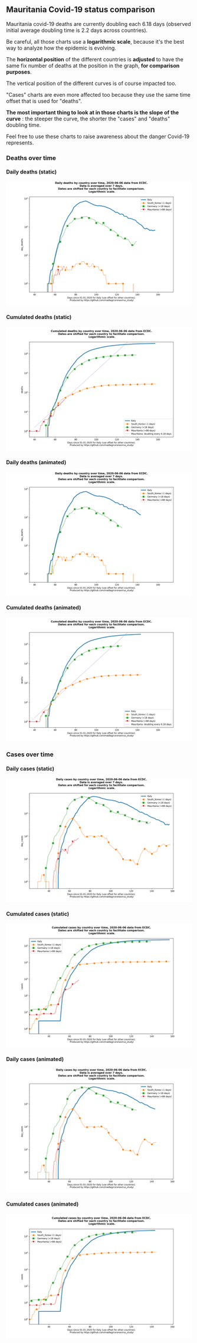 ## Mauritania Covid-19 status comparison 

Mauritania covid-19 deaths are currently doubling each 6.18 days (observed initial average doubling time is 2.2 days across countries).



Be careful, all those charts use a **logarithmic scale**, because it's the best way to analyze how the epidemic is evolving.
 
The **horizontal position** of the different countries is **adjusted** to have the same fix number of deaths at the position in the graph, **for comparison purposes**.

The vertical position of the different curves is of course impacted too.

"Cases" charts are even more affected too because they use the same time offset that is used for "deaths".

**The most important thing to look at in those charts is the slope of the curve** : the steeper the curve, the shorter the "cases" and "deaths" doubling time.

Feel free to use these charts to raise awareness about the danger Covid-19 represents. 


 
### Deaths over time
 
#### Daily deaths (static)
![Mauritania covid-19 daily deaths static chart](https://raw.githubusercontent.com/madlag/coronavirus_study/master/notebooks/graphs/2020-06-06/countries/Mauritania/2020-06-06_Mauritania_day_deaths.png "Mauritania covid-19 day_deaths static chart")   
 
#### Cumulated deaths (static)
![Mauritania covid-19 cumulated deaths static chart](https://raw.githubusercontent.com/madlag/coronavirus_study/master/notebooks/graphs/2020-06-06/countries/Mauritania/2020-06-06_Mauritania_deaths.png "Mauritania covid-19 deaths static chart")   
 
#### Daily deaths (animated)
![Mauritania covid-19 daily deaths animated chart](https://raw.githubusercontent.com/madlag/coronavirus_study/master/notebooks/graphs/2020-06-06/countries/Mauritania/2020-06-06_Mauritania_day_deaths.gif "Mauritania covid-19 day_deaths animated chart")   
 
#### Cumulated deaths (animated)
![Mauritania covid-19 cumulated deaths animated chart](https://raw.githubusercontent.com/madlag/coronavirus_study/master/notebooks/graphs/2020-06-06/countries/Mauritania/2020-06-06_Mauritania_deaths.gif "Mauritania covid-19 deaths animated chart")   

 
### Cases over time
 
#### Daily cases (static)
![Mauritania covid-19 daily cases static chart](https://raw.githubusercontent.com/madlag/coronavirus_study/master/notebooks/graphs/2020-06-06/countries/Mauritania/2020-06-06_Mauritania_day_cases.png "Mauritania covid-19 day_cases static chart")   
 
#### Cumulated cases (static)
![Mauritania covid-19 cumulated cases static chart](https://raw.githubusercontent.com/madlag/coronavirus_study/master/notebooks/graphs/2020-06-06/countries/Mauritania/2020-06-06_Mauritania_cases.png "Mauritania covid-19 cases static chart")   
 
#### Daily cases (animated)
![Mauritania covid-19 daily cases animated chart](https://raw.githubusercontent.com/madlag/coronavirus_study/master/notebooks/graphs/2020-06-06/countries/Mauritania/2020-06-06_Mauritania_day_cases.gif "Mauritania covid-19 day_cases animated chart")   
 
#### Cumulated cases (animated)
![Mauritania covid-19 cumulated cases animated chart](https://raw.githubusercontent.com/madlag/coronavirus_study/master/notebooks/graphs/2020-06-06/countries/Mauritania/2020-06-06_Mauritania_cases.gif "Mauritania covid-19 cases animated chart")   


